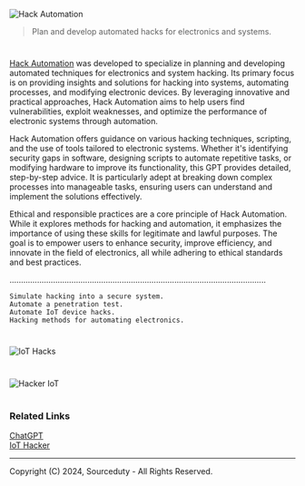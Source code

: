 ![Hack Automation](https://github.com/user-attachments/assets/c262b25a-97fc-47a0-a49d-499f1aba4043)

>  Plan and develop automated hacks for electronics and systems.

#

[Hack Automation](https://chatgpt.com/g/g-zGNpuVYNZ-hack-automation) was developed to specialize in planning and developing automated techniques for electronics and system hacking. Its primary focus is on providing insights and solutions for hacking into systems, automating processes, and modifying electronic devices. By leveraging innovative and practical approaches, Hack Automation aims to help users find vulnerabilities, exploit weaknesses, and optimize the performance of electronic systems through automation.

Hack Automation offers guidance on various hacking techniques, scripting, and the use of tools tailored to electronic systems. Whether it's identifying security gaps in software, designing scripts to automate repetitive tasks, or modifying hardware to improve its functionality, this GPT provides detailed, step-by-step advice. It is particularly adept at breaking down complex processes into manageable tasks, ensuring users can understand and implement the solutions effectively.

Ethical and responsible practices are a core principle of Hack Automation. While it explores methods for hacking and automation, it emphasizes the importance of using these skills for legitimate and lawful purposes. The goal is to empower users to enhance security, improve efficiency, and innovate in the field of electronics, all while adhering to ethical standards and best practices.

................................................................................................................

```
Simulate hacking into a secure system.
Automate a penetration test.
Automate IoT device hacks.
Hacking methods for automating electronics.
```

#

![IoT Hacks](https://github.com/user-attachments/assets/88266bab-8198-40b6-9cd1-081f00055b1e)

#

![Hacker IoT](https://github.com/user-attachments/assets/5dfddd9a-ac8e-4c90-b3e9-6cbaf4bfb0d7)

#
### Related Links

[ChatGPT](https://github.com/sourceduty/ChatGPT)
<br>
[IoT Hacker](https://github.com/sourceduty/IoT_Hacker)

***
Copyright (C) 2024, Sourceduty - All Rights Reserved.
